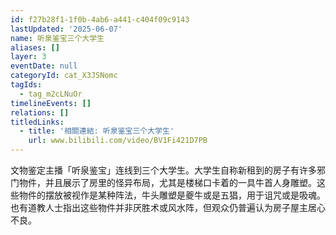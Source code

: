 ```yaml
---
id: f27b28f1-1f0b-4ab6-a441-c404f09c9143
lastUpdated: '2025-06-07'
name: 听泉鉴宝三个大学生
aliases: []
layer: 3
eventDate: null
categoryId: cat_X3JSNomc
tagIds:
  - tag_m2cLNuOr
timelineEvents: []
relations: []
titledLinks:
  - title: '相關連結: 听泉鉴宝三个大学生'
    url: www.bilibili.com/video/BV1Fi421D7PB
---
```

文物鉴定主播「听泉鉴宝」连线到三个大学生。大学生自称新租到的房子有许多邪门物件，并且展示了房里的怪异布局，尤其是楼梯口卡着的一具牛首人身雕塑。这些物件的摆放被视作是某种阵法，牛头雕塑是夔牛或是五猖，用于诅咒或是吸魂。也有道教人士指出这些物件并非厌胜术或风水阵，但观众仍普遍认为房子屋主居心不良。
